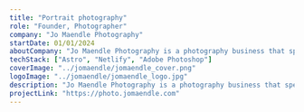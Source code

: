 ```yaml
---
title: "Portrait photography"
role: "Founder, Photographer"
company: "Jo Maendle Photography"
startDate: 01/01/2024
aboutCompany: "Jo Maendle Photography is a photography business that specializes in outdoor portrait and landscape photography."
techStack: ["Astro", "Netlify", "Adobe Photoshop"]
coverImage: "../jomaendle/jomaendle_cover.png"
logoImage: "../jomaendle/jomaendle_logo.jpg"
description: "Jo Maendle Photography is a photography business that specializes in outdoor portrait and landscape photography."
projectLink: "https://photo.jomaendle.com"
---
```

